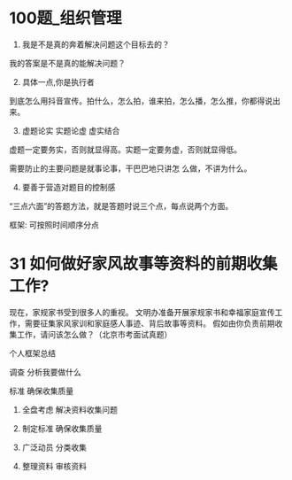 # 100题_组织管理

1. 我是不是真的奔着解决问题这个目标去的？

我的答案是不是真的能解决问题？

2. 具体一点,你是执行者

到底怎么用抖音宣传。拍什么，怎么拍，谁来拍，怎么播，怎么推，你都得说出来。

3. 虚题论实 实题论虚 虚实结合

虚题一定要务实，否则就显得高。实题一定要务虚，否则就显得低。

需要防止的主要问题是就事论事，干巴巴地只讲怎
么做，不讲为什么。

4. 要善于营造对题目的控制感 

“三点六面”的答题方法，就是答题时说三个点，每点说两个方面。

框架: 可按照时间顺序分点

# 31 如何做好家风故事等资料的前期收集工作?

现在，家规家书受到很多人的重视。
文明办准备开展家规家书和幸福家庭宣传工作，需要征集家风家训和家庭感人事迹、背后故事等资料。
假如由你负责前期收集工作，请问该怎么做？（北京市考面试真题）

个人框架总结

调查 分析我要做什么

标准 确保收集质量

1. 全盘考虑 解决资料收集问题

2. 制定标准 确保收集质量

3. 广泛动员 分类收集

4. 整理资料 审核资料




